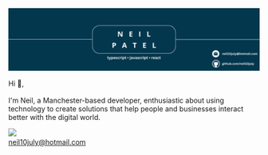 <img src='https://github.com/neil10july/neil10july/blob/main/images/github-banner.png' alt='github README header' >
<p>Hi 👋, 
</br>
</br>
I'm Neil, a Manchester-based developer, enthusiastic about using technology to create solutions that help people and businesses interact better with the digital world.

<a href="https://www.linkedin.com/in/neil10july"><img src="https://img.shields.io/badge/linkedin-%230077B5.svg?&style=for-the-badge&logo=linkedin&logoColor=white" height=25></a>
</br>
<a href="mailto: neil10july@hotmail.com">neil10july@hotmail.com</a>  
